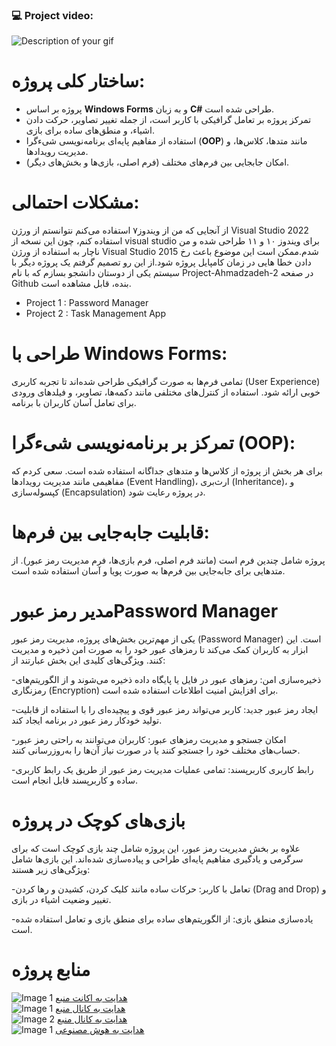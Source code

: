 <h3 align="left"> 💻 Project video:</h3>

![Description of your gif](https://github.com/Abdul-Sattar-Rahimi/Pro/blob/main/ARahimi_12345.gif)


# ساختار کلی پروژه:

- پروژه بر اساس **Windows Forms** و به زبان **C#** طراحی شده است.
- تمرکز پروژه بر تعامل گرافیکی با کاربر است، از جمله تغییر تصاویر، حرکت دادن اشیاء، و منطق‌های ساده برای بازی.
- استفاده از مفاهیم پایه‌ای برنامه‌نویسی شیءگرا (**OOP**) مانند متدها، کلاس‌ها، و مدیریت رویدادها.
- امکان جابجایی بین فرم‌های مختلف (فرم اصلی، بازی‌ها و بخش‌های دیگر).
  
# مشکلات احتمالی:

از آنجایی که من از ویندوز۷ استفاده می‌کنم نتوانستم از ورژن Visual Studio 2022 استفاده کنم، چون این نسخه از visual studio برای ویندوز ۱۰ و ۱۱ طراحی شده و من ناچار به استفاده از ورژن Visual Studio 2015 شدم.ممکن است این موضوع باعث رخ دادن خطا هایی در زمان کامپایل پروژه شود.از این رو تصمیم گرفتم یک پروژه دیگر با سیستم یکی از دوستان دانشجو بسازم که با نام Project-Ahmadzadeh-2 در صفحه Github بنده، قابل مشاهده است.

- Project 1 : Password Manager
- Project 2 : Task Management App

# طراحی با Windows Forms:

تمامی فرم‌ها به صورت گرافیکی طراحی شده‌اند تا تجربه کاربری (User Experience) خوبی ارائه شود.
استفاده از کنترل‌های مختلفی مانند دکمه‌ها، تصاویر، و فیلدهای ورودی برای تعامل آسان کاربران با برنامه.

# تمرکز بر برنامه‌نویسی شیءگرا (OOP):

برای هر بخش از پروژه از کلاس‌ها و متدهای جداگانه استفاده شده است.
سعی کردم که مفاهیمی مانند مدیریت رویدادها (Event Handling)، ارث‌بری (Inheritance)، و کپسوله‌سازی (Encapsulation) در پروژه رعایت شود.
# قابلیت جابه‌جایی بین فرم‌ها:

پروژه شامل چندین فرم است (مانند فرم اصلی، فرم بازی‌ها، فرم مدیریت رمز عبور).
از متدهایی برای جابه‌جایی بین فرم‌ها به صورت پویا و آسان استفاده شده است.

# مدیر رمز عبورPassword Manager
یکی از مهم‌ترین بخش‌های پروژه، مدیریت رمز عبور (Password Manager) است. این ابزار به کاربران کمک می‌کند تا رمزهای عبور خود را به صورت امن ذخیره و مدیریت کنند. ویژگی‌های کلیدی این بخش عبارتند از:

-ذخیره‌سازی امن:
رمزهای عبور در فایل یا پایگاه داده ذخیره می‌شوند و از الگوریتم‌های رمزنگاری (Encryption) برای افزایش امنیت اطلاعات استفاده شده است.


-ایجاد رمز عبور جدید:
کاربر می‌تواند رمز عبور قوی و پیچیده‌ای را با استفاده از قابلیت تولید خودکار رمز عبور در برنامه ایجاد کند.

-امکان جستجو و مدیریت رمزهای عبور:
کاربران می‌توانند به راحتی رمز عبور حساب‌های مختلف خود را جستجو کنند یا در صورت نیاز آن‌ها را به‌روزرسانی کنند.

-رابط کاربری کاربرپسند:
تمامی عملیات مدیریت رمز عبور از طریق یک رابط کاربری ساده و کاربرپسند قابل انجام است.

# بازی‌های کوچک در پروژه
علاوه بر بخش مدیریت رمز عبور، این پروژه شامل چند بازی کوچک است که برای سرگرمی و یادگیری مفاهیم پایه‌ای طراحی و پیاده‌سازی شده‌اند. این بازی‌ها شامل ویژگی‌های زیر هستند:

-تعامل با کاربر:
حرکات ساده مانند کلیک کردن، کشیدن و رها کردن (Drag and Drop) و تغییر وضعیت اشیاء در بازی.

-یاده‌سازی منطق بازی:
از الگوریتم‌های ساده برای منطق بازی و تعامل استفاده شده است.







 
# منابع پروژه
<div class="container">
    <img class="small-image" src="https://imgurl.ir/uploads/z70109_New_Project_6.png" alt="Image 1">
    <a class="text-link" href="https://github.com/mohammadbtc100" target="_blank">هدایت به اکانت منبع</a>
  </div>

<div class="container">
    <img class="small-image" src="https://imgurl.ir/uploads/j252676_New_Project_2.png" alt="Image 1">
    <a class="text-link" href="https://www.aparat.com/darsman.ir" target="_blank">هدایت به کانال منبع</a>
  </div>

  <div class="container">
    <img class="small-image" src="https://imgurl.ir/uploads/s233542_New_Project_3.png" alt="Image 2">
    <a class="text-link" href="https://www.youtube.com/@CodeCraks" target="_blank">هدایت به کانال منبع</a>
  </div>

<div class="container">
    <img class="small-image" src="https://imgurl.ir/uploads/g222460_New_Project_4.png" alt="Image 1">
    <a class="text-link" href="https://chatgpt.com" target="_blank">هدایت به هوش مصنوعی </a>
  </div>


